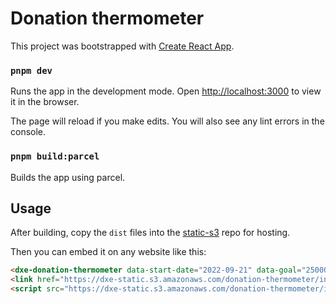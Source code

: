 # Donation thermometer

This project was bootstrapped with [Create React App](https://github.com/facebook/create-react-app).

### `pnpm dev`

Runs the app in the development mode.
Open [http://localhost:3000](http://localhost:3000) to view it in the browser.

The page will reload if you make edits.
You will also see any lint errors in the console.

### `pnpm build:parcel`

Builds the app using parcel.

## Usage

After building, copy the `dist` files into the
[static-s3](https://github.com/dxe/static-s3/tree/master/donation-thermometer) repo for hosting.

Then you can embed it on any website like this:

```html
<dxe-donation-thermometer data-start-date="2022-09-21" data-goal="25000" />
<link href="https://dxe-static.s3.amazonaws.com/donation-thermometer/index.css" rel="stylesheet" />
<script src="https://dxe-static.s3.amazonaws.com/donation-thermometer/index.js"></script>
```
